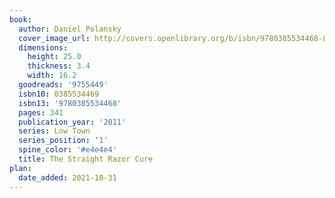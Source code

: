 ```yaml
---
book:
  author: Daniel Polansky
  cover_image_url: http://covers.openlibrary.org/b/isbn/9780385534468-L.jpg
  dimensions:
    height: 25.0
    thickness: 3.4
    width: 16.2
  goodreads: '9755449'
  isbn10: 0385534469
  isbn13: '9780385534468'
  pages: 341
  publication_year: '2011'
  series: Low Town
  series_position: '1'
  spine_color: '#e4e4e4'
  title: The Straight Razor Cure
plan:
  date_added: 2021-10-31
---
```

